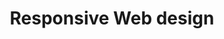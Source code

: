 ---
title: Responsive Web design
publishDate: 2022-03-22
img_card: /images/FreeCodeCamp_logo.png
img_alt: A game made with haste
description: |
  I have commited about 300h for responsive web design on FreeCodeCamp.org and acquired the Responsive Web Design Certificate on the 22nd of March, 2022. 
education: false
duration: 2022
hasLink: true
link: https://www.freecodecamp.org/certification/fcc05fe3bf1-3983-40aa-8817-b024bb30a7de/responsive-web-design
---